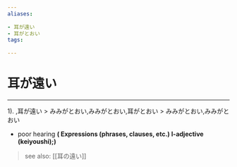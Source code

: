 ```yaml
---
aliases:
    
- 耳が遠い
- 耳がとおい
tags:
    
---
```


# 耳が遠い
---
1).
,耳が遠い > みみがとおい,みみがとおい,耳がとおい > みみがとおい,みみがとおい

- poor hearing
**( Expressions (phrases, clauses, etc.) I-adjective (keiyoushi);)**
> see also:  [[耳の遠い]]
            